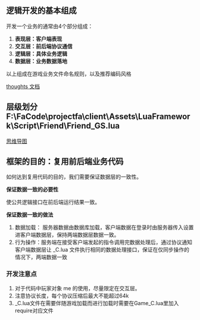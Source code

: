 ## 逻辑开发的基本组成
开发一个业务的通常由4个部分组成：

1. **表现层：客户端表现**
2. **交互层：前后端协议通信**
3. **逻辑层：具体业务逻辑**
4. **数据层：业务数据落地**

以上组成在游戏业务文件命名规则，以及推荐编码风格

[thoughts 文档](https://thoughts.teambition.com/workspaces/5ef1a751f60ea9001bd606cc/docs/5f23c7a2abb77a0001360d82)

## 层级划分F:\FaCode\projectfa\client\Assets\LuaFramework\Script\Friend\Friend_GS.lua
[思维导图](https://thoughts.teambition.com/workspaces/5ef1a751f60ea9001bd606cc/docs/5f2a5815e6eed500012bc017?scroll-to-block=60b07f13b6bc500046f09aa8)

## 框架的目的：复用前后端业务代码
如何达到复用代码的目的，我们需要保证数据层的一致性。

**保证数据一致的必要性**

使公共逻辑接口在前后端运行结果一致。

**保证数据一致的做法**

1. 数据加载： 服务器数据由数据库加载，客户端数据在登录时由服务器传入设置进客户端数据层，保持两端数据层数据一致。
2. 行为操作：服务端在接受客户端发起的指令调用完数据处理后，通过协议通知客户端数据层让 _C.lua 文件执行相同的数据处理接口，保证在仅同步操作的情况下，两端数据一致

### 开发注意点
1. 对于代码中玩家对象 me 的使用，尽量限定在交互层。
2. 注意协议长度，每个协议压缩后最大不能超过64k
3. _C.lua文件在需要伴随游戏加载而进行加载时需要在Game_C.lua里加入require对应文件

